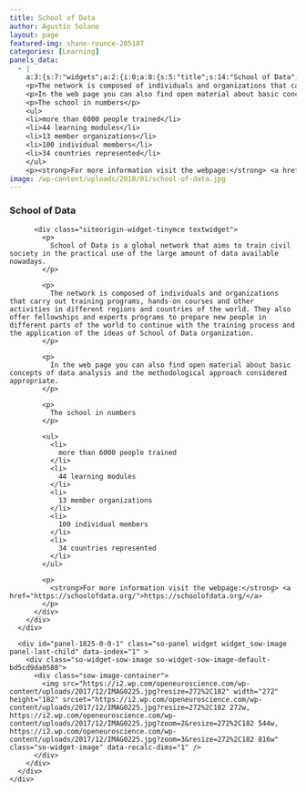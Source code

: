 ```yaml
---
title: School of Data
author: Agustín Solano
layout: page
featured-img: shane-rounce-205187
categories: [Learning]
panels_data:
  - |
    a:3:{s:7:"widgets";a:2:{i:0;a:8:{s:5:"title";s:14:"School of Data";s:4:"text";s:1020:"<p>School of Data is a global network that aims to train civil society in the practical use of the large amount of data available nowadays.</p>
    <p>The network is composed of individuals and organizations that carry out training programs, hands-on courses and other activities in different regions and countries of the world. They also offer fellowships and experts programs to prepare new people in different parts of the world to continue with the training process and the application of the ideas of School of Data organization.</p>
    <p>In the web page you can also find open material about basic concepts of data analysis and the methodological approach considered appropriate.</p>
    <p>The school in numbers</p>
    <ul>
    <li>more than 6000 people trained</li>
    <li>44 learning modules</li>
    <li>13 member organizations</li>
    <li>100 individual members</li>
    <li>34 countries represented</li>
    </ul>
    <p><strong>For more information visit the webpage:</strong> <a href="https://schoolofdata.org/">https://schoolofdata.org/</a></p>";s:20:"text_selected_editor";s:4:"tmce";s:5:"autop";b:1;s:12:"_sow_form_id";s:13:"5a33ddee30fbd";s:19:"_sow_form_timestamp";s:13:"1513348780623";s:48:"wpfront-user-role-editor-widget-permissions-data";a:1:{s:4:"type";i:1;}s:11:"panels_info";a:7:{s:5:"class";s:31:"SiteOrigin_Widget_Editor_Widget";s:3:"raw";b:0;s:4:"grid";i:0;s:4:"cell";i:0;s:2:"id";i:0;s:9:"widget_id";s:36:"c6640d7b-4686-45e1-b206-c2a3df3faf2a";s:5:"style";a:1:{s:18:"background_display";s:4:"tile";}}}i:1;a:15:{s:5:"image";i:1834;s:14:"image_fallback";s:0:"";s:4:"size";s:20:"sow-carousel-default";s:5:"align";s:7:"default";s:5:"title";s:0:"";s:14:"title_position";s:6:"hidden";s:3:"alt";s:0:"";s:3:"url";s:0:"";s:5:"bound";b:1;s:12:"_sow_form_id";s:13:"5a33da5d13b4f";s:19:"_sow_form_timestamp";s:13:"1513348406197";s:10:"new_window";b:0;s:10:"full_width";b:0;s:48:"wpfront-user-role-editor-widget-permissions-data";a:1:{s:4:"type";i:1;}s:11:"panels_info";a:7:{s:5:"class";s:30:"SiteOrigin_Widget_Image_Widget";s:3:"raw";b:0;s:4:"grid";i:0;s:4:"cell";i:0;s:2:"id";i:1;s:9:"widget_id";s:36:"06571c02-7880-4efa-aff9-74d3e6de3ef1";s:5:"style";a:1:{s:18:"background_display";s:4:"tile";}}}}s:5:"grids";a:1:{i:0;a:2:{s:5:"cells";i:1;s:5:"style";a:0:{}}}s:10:"grid_cells";a:1:{i:0;a:4:{s:4:"grid";i:0;s:5:"index";i:0;s:6:"weight";i:1;s:5:"style";a:0:{}}}}
image: /wp-content/uploads/2018/01/school-of-data.jpg
---
```

<div id="pl-1825"  class="panel-layout" >
  <div id="pg-1825-0"  class="panel-grid panel-no-style" >
    <div id="pgc-1825-0-0"  class="panel-grid-cell" >
      <div id="panel-1825-0-0-0" class="so-panel widget widget_sow-editor panel-first-child" data-index="0" >
        <div class="so-widget-sow-editor so-widget-sow-editor-base">
          <h3 class="widget-title">
            School of Data
          </h3>

          <div class="siteorigin-widget-tinymce textwidget">
            <p>
              School of Data is a global network that aims to train civil society in the practical use of the large amount of data available nowadays.
            </p>

            <p>
              The network is composed of individuals and organizations that carry out training programs, hands-on courses and other activities in different regions and countries of the world. They also offer fellowships and experts programs to prepare new people in different parts of the world to continue with the training process and the application of the ideas of School of Data organization.
            </p>

            <p>
              In the web page you can also find open material about basic concepts of data analysis and the methodological approach considered appropriate.
            </p>

            <p>
              The school in numbers
            </p>

            <ul>
              <li>
                more than 6000 people trained
              </li>
              <li>
                44 learning modules
              </li>
              <li>
                13 member organizations
              </li>
              <li>
                100 individual members
              </li>
              <li>
                34 countries represented
              </li>
            </ul>

            <p>
              <strong>For more information visit the webpage:</strong> <a href="https://schoolofdata.org/">https://schoolofdata.org/</a>
            </p>
          </div>
        </div>
      </div>

      <div id="panel-1825-0-0-1" class="so-panel widget widget_sow-image panel-last-child" data-index="1" >
        <div class="so-widget-sow-image so-widget-sow-image-default-bd5cd9da0588">
          <div class="sow-image-container">
            <img src="https://i2.wp.com/openeuroscience.com/wp-content/uploads/2017/12/IMAG0225.jpg?resize=272%2C182" width="272" height="182" srcset="https://i2.wp.com/openeuroscience.com/wp-content/uploads/2017/12/IMAG0225.jpg?resize=272%2C182 272w, https://i2.wp.com/openeuroscience.com/wp-content/uploads/2017/12/IMAG0225.jpg?zoom=2&resize=272%2C182 544w, https://i2.wp.com/openeuroscience.com/wp-content/uploads/2017/12/IMAG0225.jpg?zoom=3&resize=272%2C182 816w" 		class="so-widget-image" data-recalc-dims="1" />
          </div>
        </div>
      </div>
    </div>
  </div>
</div>
